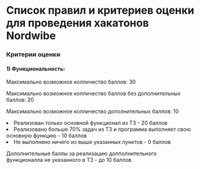 <h1>Список правил и критериев оценки для проведения хакатонов Nordwibe</h1>
<h3>Критерии оценки</h3>
<h4>1) Функциональность:</h4>
<p>Максимально возможное колличество баллов: 30</p>
<p>Максимально возможное колличество баллов без дополнительных баллов: 20</p>
<p>Максимально возможное колличество дополнительных баллов: 10</p>
<li>Реализован только основной функционал из ТЗ - 20 баллов</li>
<li>Реализовано больше 70% задач из ТЗ и программа выполняет свою основную функцию - 10 баллов</li>
<li>Не выполнено ничего из выше указанных пунктов - 0 баллов</li>
<p>Дополнительные баллы за реализацию допполнительного функционалла не указанного в ТЗ - до 10 баллов</p>
